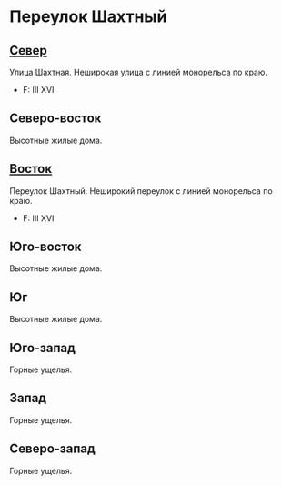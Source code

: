 # Переулок Шахтный

## [Север](./11440010.md)

Улица Шахтная.
Неширокая улица с линией монорельса по краю.

* F:    III XVI

## Северо-восток

Высотные жилые дома.

## [Восток](./455115.md)

Переулок Шахтный.
Неширокий переулок с линией монорельса по краю.

* F:    III XVI

## Юго-восток

Высотные жилые дома.

## Юг

Высотные жилые дома.

## Юго-запад

Горные ущелья.

## Запад

Горные ущелья.

## Северо-запад

Горные ущелья.
